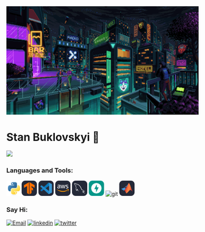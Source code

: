 <img src="https://github.com/stanbuklovskyi/stanbuklovskyi/blob/a86a699f810c2df0462bd1d97bddb0b0cc0fc375/icons/deus_x.gif">

# Stan Buklovskyi 👋

<img src="https://github-readme-stats.vercel.app/api?username=stanbuklovskyi&show_icons=true&theme=tokyonight">

### Languages and Tools:
<img src="https://raw.githubusercontent.com/devicons/devicon/master/icons/python/python-original.svg" alt="python" style="max-width: 100%;" width="40" height="40"><img src="https://raw.githubusercontent.com/tandpfun/skill-icons/d1c752b99bb25a0e5aa363bae1db2809173ee966/icons/TensorFlow-Dark.svg" style="max-width: 100%;" width="40" height="40"> 
<img src="https://raw.githubusercontent.com/tandpfun/skill-icons/d1c752b99bb25a0e5aa363bae1db2809173ee966/icons/VSCode-Dark.svg" style="max-width: 100%;" width="40" height="40">
<img src="https://raw.githubusercontent.com/tandpfun/skill-icons/d1c752b99bb25a0e5aa363bae1db2809173ee966/icons/AWS-Dark.svg" style="max-width: 100%;" width="40" height="40">
<img src="https://raw.githubusercontent.com/tandpfun/skill-icons/d1c752b99bb25a0e5aa363bae1db2809173ee966/icons/MySQL-Dark.svg" style="max-width: 100%;" width="40" height="40">
<img src="https://raw.githubusercontent.com/tandpfun/skill-icons/d1c752b99bb25a0e5aa363bae1db2809173ee966/icons/FastAPI.svg" style="max-width: 100%;" width="40" height="40">
<img src="https://camo.githubusercontent.com/fbfcb9e3dc648adc93bef37c718db16c52f617ad055a26de6dc3c21865c3321d/68747470733a2f2f7777772e766563746f726c6f676f2e7a6f6e652f6c6f676f732f6769742d73636d2f6769742d73636d2d69636f6e2e737667" alt="git" data-canonical-src="https://www.vectorlogo.zone/logos/git-scm/git-scm-icon.svg" style="max-width: 100%;" width="40" height="40">
<img src="https://raw.githubusercontent.com/tandpfun/skill-icons/d1c752b99bb25a0e5aa363bae1db2809173ee966/icons/Matlab-Dark.svg" style="max-width: 100%;" width="40" height="40"> 

### Say Hi:
[![Email](https://img.shields.io/badge/Gmail-D14836?style=for-the-badge&logo=gmail&logoColor=white)](mailto:stas.buklovskiy@gmail.com)
[![linkedin](https://img.shields.io/badge/linkedin-0A66C2?style=for-the-badge&logo=linkedin&logoColor=white)](https://www.linkedin.com/in/buklovskyi/)
[![twitter](https://img.shields.io/badge/twitter-1DA1F2?style=for-the-badge&logo=twitter&logoColor=white)](https://twitter.com/buklovskyi)


[python]: https://www.python.org/
[Tensforflow]: https://www.tensorflow.org/
[VSCode]: https://code.visualstudio.com/
[AWS]: https://aws.amazon.com/
[MySQL]: https://www.mysql.com/
[FastAPI]: https://fastapi.tiangolo.com/
[Git]: https://git-scm.com/
[MATLAB]: https://www.mathworks.com/products/matlab.html
